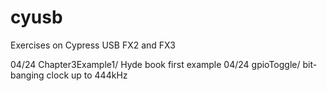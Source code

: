 # cyusb
Exercises on Cypress USB FX2 and FX3

04/24 Chapter3Example1/ Hyde book first example 
04/24 gpioToggle/ bit-banging clock up to 444kHz